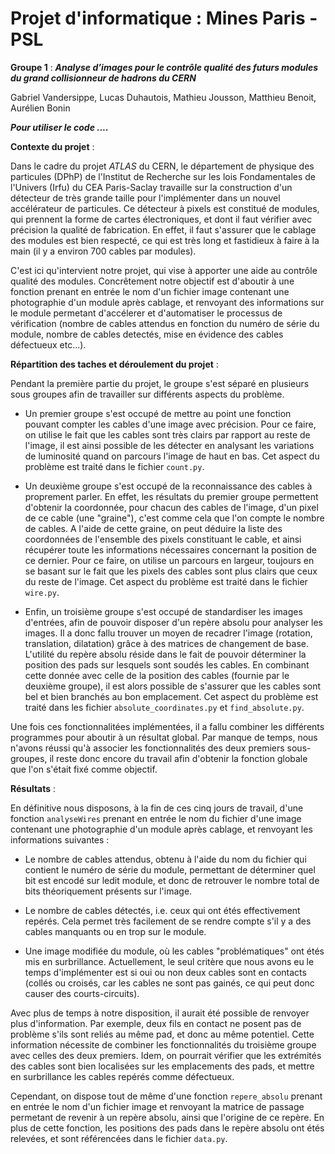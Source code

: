 # Projet d'informatique :  Mines Paris - PSL
**Groupe 1** : ***Analyse d’images pour le contrôle qualité des futurs modules du grand collisionneur de hadrons du CERN***

Gabriel Vandersippe, Lucas Duhautois, Mathieu Jousson, Matthieu Benoit, Aurélien Bonin


***Pour utiliser le code ....***


**Contexte du projet** : 

Dans le cadre du projet *ATLAS* du CERN, le département de physique des particules (DPhP) de l'Institut de Recherche sur les lois Fondamentales de l'Univers (Irfu) du CEA Paris-Saclay travaille sur la construction d'un détecteur de très grande taille pour l'implémenter dans un nouvel accélérateur de particules. Ce détecteur à pixels est constitué de modules, qui prennent la forme de cartes électroniques, et dont il faut vérifier avec précision la qualité de fabrication. En effet, il faut s'assurer que le cablage des modules est bien respecté, ce qui est très long et fastidieux à faire à la main (il y a environ 700 cables par modules). 

C'est ici qu'intervient notre projet, qui vise à apporter une aide au contrôle qualité des modules. Concrêtement notre objectif est d'aboutir à une fonction prenant en entrée le nom d'un fichier image contenant une photographie d'un module après cablage, et renvoyant des informations sur le module permetant d'accélerer et d'automatiser le processus de vérification (nombre de cables attendus en fonction du numéro de série du module, nombre de cables detectés, mise en évidence des cables défectueux etc...).


**Répartition des taches et déroulement du projet** :

Pendant la première partie du projet, le groupe s'est séparé en plusieurs sous groupes afin de travailler sur différents aspects du problème.

* Un premier groupe s'est occupé de mettre au point une fonction pouvant compter les cables d'une image avec précision. Pour ce faire, on utilise le fait que les cables sont très clairs par rapport au reste de l'image, il est ainsi possible de les détecter en analysant les variations de luminosité quand on parcours l'image de haut en bas. Cet aspect du problème est traité dans le fichier `count.py`.

* Un deuxième groupe s'est occupé de la reconnaissance des cables à proprement parler. En effet, les résultats du premier groupe permettent d'obtenir la coordonnée, pour chacun des cables de l'image, d'un pixel de ce cable (une "graine"), c'est comme cela que l'on compte le nombre de cables. A l'aide de cette graine, on peut déduire la liste des coordonnées de l'ensemble des pixels constituant le cable, et ainsi récupérer toute les informations nécessaires concernant la position de ce dernier. Pour ce faire, on utilise un parcours en largeur, toujours en se basant sur le fait que les pixels des cables sont plus clairs que ceux du reste de l'image. Cet aspect du problème est traité dans le fichier `wire.py`.

* Enfin, un troisième groupe s'est occupé de standardiser les images d'entrées, afin de pouvoir disposer d'un repère absolu pour analyser les images. Il a donc fallu trouver un moyen de recadrer l'image (rotation, translation, dilatation) grâce à des matrices de changement de base. L'utilité du repère absolu réside dans le fait de pouvoir déterminer la position des pads sur lesquels sont soudés les cables. En combinant cette donnée avec celle de la position des cables (fournie par le deuxième groupe), il est alors possible de s'assurer que les cables sont bel et bien branchés au bon emplacement. Cet aspect du problème est traité dans les fichier `absolute_coordinates.py` et `find_absolute.py`.

Une fois ces fonctionnalitées implémentées, il a fallu combiner les différents programmes pour aboutir à un résultat global. Par manque de temps, nous n'avons réussi qu'à associer les fonctionnalités des deux premiers sous-groupes, il reste donc encore du travail afin d'obtenir la fonction globale que l'on s'était fixé comme objectif.

**Résultats** :

En définitive nous disposons, à la fin de ces cinq jours de travail, d'une fonction `analyseWires` prenant en entrée le nom du fichier d'une image contenant une photographie d'un module après cablage, et renvoyant les informations suivantes :

* Le nombre de cables attendus, obtenu à l'aide du nom du fichier qui contient le numéro de série du module, permettant de déterminer quel bit est encodé sur ledit module, et donc de retrouver le nombre total de bits théoriquement présents sur l'image.

* Le nombre de cables détectés, i.e. ceux qui ont étés effectivement repérés. Cela permet très facilement de se rendre compte s'il y a des cables manquants ou en trop sur le module.

* Une image modifiée du module, où les cables "problématiques" ont étés mis en surbrillance. Actuellement, le seul critère que nous avons eu le temps d'implémenter est si oui ou non deux cables sont en contacts (collés ou croisés, car les cables ne sont pas gainés, ce qui peut donc causer des courts-circuits).

Avec plus de temps à notre disposition, il aurait été possible de renvoyer plus d'information. Par exemple, deux fils en contact ne posent pas de problème s'ils sont reliés au même pad, et donc au même potentiel. Cette information nécessite de combiner les fonctionnalités du troisième groupe avec celles des deux premiers. Idem, on pourrait vérifier que les extrémités des cables sont bien localisées sur les emplacements des pads, et mettre en surbrillance les cables repérés comme défectueux.

Cependant, on dispose tout de même d'une fonction `repere_absolu` prenant en entrée le nom d'un fichier image et renvoyant la matrice de passage permetant de revenir à un repère absolu, ainsi que l'origine de ce repère. En plus de cette fonction, les positions des pads dans le repère absolu ont étés relevées, et sont référencées dans le fichier `data.py`.